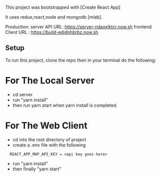 This project was bootstrapped with [Create React App]

It uses redux,react,node and mongodb [mlab].

Production:
server API URL: https://server-ndaoxlktcr.now.sh
frontend Client URL : https://build-edjdnhbrbz.now.sh

## Setup

To run this project, clone the repo then in your terminal do the following:
  
 # For The Local Server
- cd server
- run "yarn install"
- then run yarn start when yarn install is completed.


# For The Web Client
- cd into the root directory of project
- create a .env file with the following

```
  REACT_APP_MAP_API_KEY = <api key goes here>
```
- run "yarn install"
- then finally "yarn start"